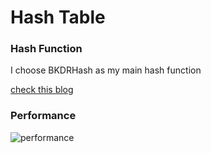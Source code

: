 # Hash Table

### Hash Function
I choose BKDRHash as my main hash function

[check this blog](https://www.byvoid.com/zht/blog/string-hash-compare)

### Performance

![performance](https://github.com/scdsr/NCTU_DS-OOP_2018S/blob/master/Hash_Table/runtime.jpg)
